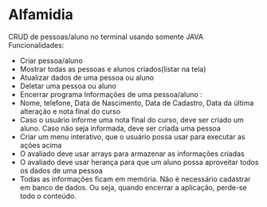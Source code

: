 # Alfamidia
CRUD de pessoas/aluno no terminal usando somente JAVA
Funcionalidades:
- Criar pessoa/aluno
- Mostrar todas as pessoas e alunos criados(listar na tela)
- Atualizar dados de uma pessoa ou aluno
- Deletar uma pessoa ou aluno
- Encerrar programa
Informações de uma pessoa/aluno :
- Nome, telefone, Data de Nascimento, Data de Cadastro, Data da última alteração e nota final do curso
- Caso o usuário informe uma nota final do curso, deve ser criado um aluno. Caso não seja informada, deve ser criada uma pessoa
- Criar  um menu interativo, que o usuário possa usar para executar as ações acima
- O avaliado deve usar arrays para armazenar as informações criadas
- O avaliado deve usar herança para que um aluno possa aproveitar todos os dados de uma pessoa
- Todas as informações ficam em memória. Não é necessário cadastrar em banco de dados. Ou seja, quando encerrar a aplicação, perde-se todo o conteúdo. 
